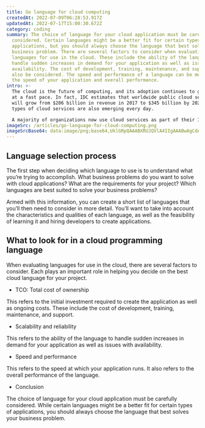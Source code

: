 ```yaml
---
title: Go language for cloud computing
createdAt: 2022-07-09T06:28:53.917Z
updatedAt: 2022-07-17T15:00:30.672Z
category: coding
summary: The choice of language for your cloud application must be carefully
  considered. Certain languages might be a better fit for certain types of
  applications, but you should always choose the language that best solves your
  business problem. There are several factors to consider when evaluating
  languages for use in the cloud. These include the ability of the language to
  handle sudden increases in demand for your application as well as issues with
  availability. The cost of development, training, maintenance, and support can
  also be considered. The speed and performance of a language can be measured by
  the speed of your application and overall performance.
intro: >-
  The cloud is the future of computing, and its adoption continues to grow
  at a fast pace. In fact, IDC estimates that worldwide public cloud services
  will grow from $206 billion in revenue in 2017 to $345 billion by 2021. New
  types of cloud services are also emerging every day. 

  A majority of organizations now use cloud services as part of their IT strategy. From handling peak demand to reducing costs and improving availability, cloud-based services have proven their worth for many businesses. Even so, making the move can be challenging for IT professionals and software developers. There are several considerations when choosing which programming language is best for creating software applications for the cloud, including the following:
imageSrc: /articles/go-language-for-cloud-computing.png
imageSrcBase64: data:image/png;base64,UklGRpQAAABXRUJQVlA4IIgAAABwAgCdASoKAAoAAUAmJbACdLoA1ACoAAZkI4VYAPqavloJgefjheyAkDjUPNHKNbmXlaao3z+Pc5Npjf2MypP13Prp/tQcdVfkg/7imtASIHyEzBR1/5NkiYskSz2credvc6P4Irf+bL/rdqeB//zuUl5fjnd92u4fm3sQ1P93F/8nJqfbQAAA
---
```


## Language selection process

The first step when deciding which language to use is to understand what you’re trying to accomplish. What business problems do you want to solve with cloud applications? What are the requirements for your project? Which languages are best suited to solve your business problems?

Armed with this information, you can create a short list of languages that you’ll then need to consider in more detail. You’ll want to take into account the characteristics and qualities of each language, as well as the feasibility of learning it and hiring developers to create applications.

## What to look for in a cloud programming language

When evaluating languages for use in the cloud, there are several factors to consider. Each plays an important role in helping you decide on the best cloud language for your project.

- TCO: Total cost of ownership

This refers to the initial investment required to create the application as well as ongoing costs. These include the cost of development, training, maintenance, and support.
- Scalability and reliability

This refers to the ability of the language to handle sudden increases in demand for your application as well as issues with availability.
- Speed and performance

This refers to the speed at which your application runs. It also refers to the overall performance of the language.
- Conclusion

The choice of language for your cloud application must be carefully considered. While certain languages might be a better fit for certain types of applications, you should always choose the language that best solves your business problem.
